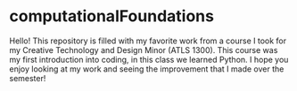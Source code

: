 # computationalFoundations
Hello!
This repository is filled with my favorite work from a course I took for my Creative Technology and Design Minor (ATLS 1300). 
This course was my first introduction into coding, in this class we learned Python. 
I hope you enjoy looking at my work and seeing the improvement that I made over the semester!

